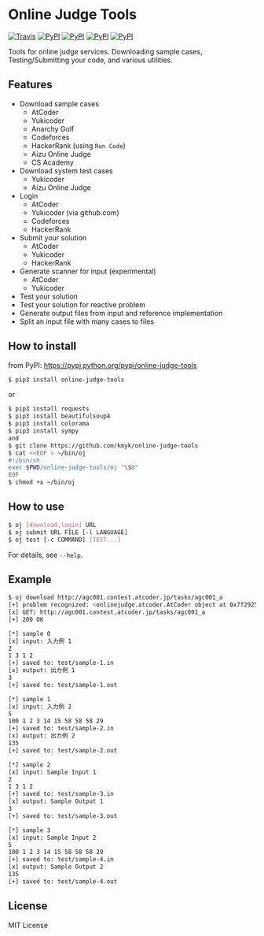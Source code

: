 # Online Judge Tools

[![Travis](https://img.shields.io/travis/kmyk/online-judge-tools.svg)](https://travis-ci.org/kmyk/online-judge-tools)
[![PyPI](https://img.shields.io/pypi/l/online-judge-tools.svg)]()
[![PyPI](https://img.shields.io/pypi/pyversions/online-judge-tools.svg)]()
[![PyPI](https://img.shields.io/pypi/status/online-judge-tools.svg)]()
[![PyPI](https://img.shields.io/pypi/v/online-judge-tools.svg)]()

Tools for online judge services. Downloading sample cases, Testing/Submitting your code, and various utilities.

## Features

-   Download sample cases
    -   AtCoder
    -   Yukicoder
    -   Anarchy Golf
    -   Codeforces
    -   HackerRank (using `Run Code`)
    -   Aizu Online Judge
    -   CS Academy
-   Download system test cases
    -   Yukicoder
    -   Aizu Online Judge
-   Login
    -   AtCoder
    -   Yukicoder (via github.com)
    -   Codeforces
    -   HackerRank
-   Submit your solution
    -   AtCoder
    -   Yukicoder
    -   HackerRank
-   Generate scanner for input  (experimental)
    -   AtCoder
    -   Yukicoder
-   Test your solution
-   Test your solution for reactive problem
-   Generate output files from input and reference implementation
-   Split an input file with many cases to files

## How to install

from PyPI: <https://pypi.python.org/pypi/online-judge-tools>

``` sh
$ pip3 install online-judge-tools
```

or

``` sh
$ pip3 install requests
$ pip3 install beautifulsoup4
$ pip3 install colorama
$ pip3 install sympy
and
$ git clone https://github.com/kmyk/online-judge-tools
$ cat <<EOF > ~/bin/oj
#!/bin/sh
exec $PWD/online-judge-tools/oj "\$@"
EOF
$ chmod +x ~/bin/oj
```

## How to use

``` sh
$ oj [download,login] URL
$ oj submit URL FILE [-l LANGUAGE]
$ oj test [-c COMMAND] [TEST...]
```

For details, see `--help`.

## Example

``` sh
$ oj download http://agc001.contest.atcoder.jp/tasks/agc001_a
[+] problem recognized: <onlinejudge.atcoder.AtCoder object at 0x7f2925a5df60>
[x] GET: http://agc001.contest.atcoder.jp/tasks/agc001_a
[+] 200 OK

[*] sample 0
[x] input: 入力例 1
2
1 3 1 2
[+] saved to: test/sample-1.in
[x] output: 出力例 1
3
[+] saved to: test/sample-1.out

[*] sample 1
[x] input: 入力例 2
5
100 1 2 3 14 15 58 58 58 29
[+] saved to: test/sample-2.in
[x] output: 出力例 2
135
[+] saved to: test/sample-2.out

[*] sample 2
[x] input: Sample Input 1
2
1 3 1 2
[+] saved to: test/sample-3.in
[x] output: Sample Output 1
3
[+] saved to: test/sample-3.out

[*] sample 3
[x] input: Sample Input 2
5
100 1 2 3 14 15 58 58 58 29
[+] saved to: test/sample-4.in
[x] output: Sample Output 2
135
[+] saved to: test/sample-4.out
```

## License

MIT License
